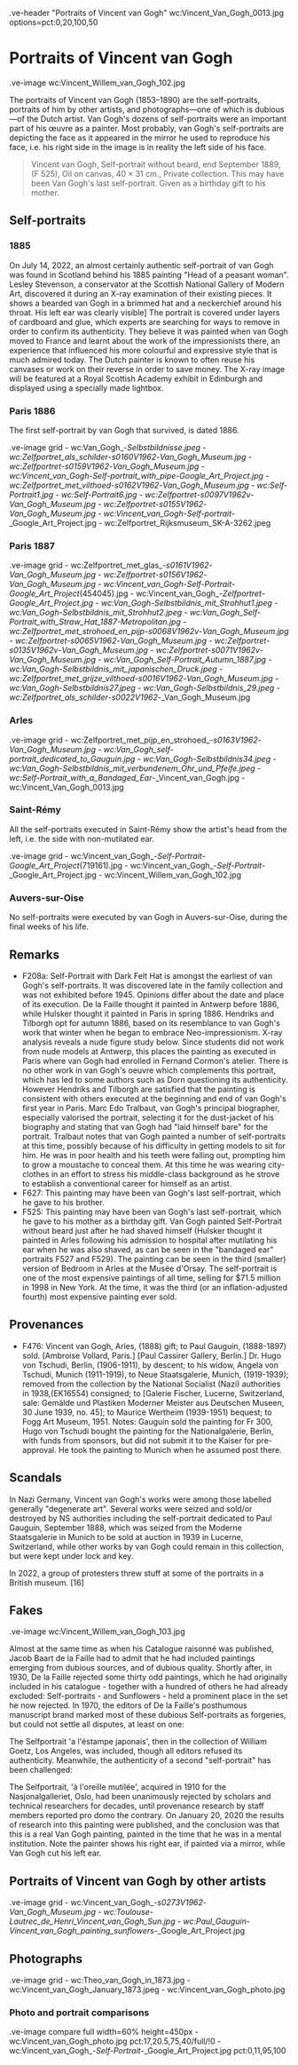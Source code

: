 .ve-header "Portraits of Vincent van Gogh" wc:Vincent_Van_Gogh_0013.jpg options=pct:0,20,100,50
 
# Portraits of Vincent van Gogh

.ve-image wc:Vincent_Willem_van_Gogh_102.jpg

The portraits of Vincent van Gogh (1853–1890) are the self-portraits, portraits of him by other artists, and photographs—one of which is dubious—of the Dutch artist. Van Gogh's dozens of self-portraits were an important part of his œuvre as a painter. Most probably, van Gogh's self-portraits are depicting the face as it appeared in the mirror he used to reproduce his face, i.e. his right side in the image is in reality the left side of his face.

> Vincent van Gogh, Self-portrait without beard, end September 1889, (F 525), Oil on canvas, 40 × 31 cm., Private collection. This may have been Van Gogh's last self-portrait. Given as a birthday gift to his mother.

## Self-portraits

### 1885

On July 14, 2022, an almost certainly authentic self-portrait of van Gogh was found in Scotland behind his 1885 painting "Head of a peasant woman". Lesley Stevenson, a conservator at the Scottish National Gallery of Modern Art, discovered it during an X-ray examination of their existing pieces. It shows a bearded van Gogh in a brimmed hat and a neckerchief around his throat. His left ear was clearly visible] The portrait is covered under layers of cardboard and glue, which experts are searching for ways to remove in order to confirm its authenticity. They believe it was painted when van Gogh moved to France and learnt about the work of the impressionists there, an experience that influenced his more colourful and expressive style that is much admired today. The Dutch painter is known to often reuse his canvases or work on their reverse in order to save money. The X-ray image will be featured at a Royal Scottish Academy exhibit in Edinburgh and displayed using a specially made lightbox.

### Paris 1886

The first self-portrait by van Gogh that survived, is dated 1886.

.ve-image grid
    - wc:Van_Gogh_-_Selbstbildnisse.jpeg
    - wc:Zelfportret_als_schilder_-_s0160V1962_-_Van_Gogh_Museum.jpg
    - wc:Zelfportret_-_s0159V1962_-_Van_Gogh_Museum.jpg
    - wc:Vincent_van_Gogh_-_Self-portrait_with_pipe_-_Google_Art_Project.jpg
    - wc:Zelfportret_met_vilthoed_-_s0162V1962_-_Van_Gogh_Museum.jpg
    - wc:Self-Portrait1.jpg
    - wc:Self-Portrait6.jpg
    - wc:Zelfportret_-_s0097V1962v_-_Van_Gogh_Museum.jpg
    - wc:Zelfportret_-_s0155V1962_-_Van_Gogh_Museum.jpg
    - wc:Vincent_van_Gogh_-_Self-portrait_-_Google_Art_Project.jpg
    - wc:Zelfportret_Rijksmuseum_SK-A-3262.jpeg

### Paris 1887

.ve-image grid
    - wc:Zelfportret_met_glas_-_s0161V1962_-_Van_Gogh_Museum.jpg
    - wc:Zelfportret_-_s0156V1962_-_Van_Gogh_Museum.jpg
    - wc:Vincent_van_Gogh_-_Self-Portrait_-_Google_Art_Project_(454045).jpg
    - wc:Vincent_van_Gogh_-_Zelfportret_-_Google_Art_Project.jpg
    - wc:Van_Gogh_-_Selbstbildnis_mit_Strohhut1.jpeg
    - wc:Van_Gogh_-_Selbstbildnis_mit_Strohhut2.jpeg
    - wc:Van_Gogh_Self-Portrait_with_Straw_Hat_1887-Metropolitan.jpg
    - wc:Zelfportret_met_strohoed_en_pijp_-_s0068V1962v_-_Van_Gogh_Museum.jpg
    - wc:Zelfportret_-_s0065V1962_-_Van_Gogh_Museum.jpg
    - wc:Zelfportret_-_s0135V1962v_-_Van_Gogh_Museum.jpg
    - wc:Zelfportret_-_s0071V1962v_-_Van_Gogh_Museum.jpg
    - wc:Van_Gogh_Self-Portrait_Autumn_1887.jpg
    - wc:Van_Gogh_-_Selbstbildnis_mit_japanischen_Druck.jpeg
    - wc:Zelfportret_met_grijze_vilthoed_-_s0016V1962_-_Van_Gogh_Museum.jpg
    - wc:Van_Gogh_-_Selbstbildnis27.jpeg
    - wc:Van_Gogh_-_Selbstbildnis_29.jpeg
    - wc:Zelfportret_als_schilder_-_s0022V1962_-_Van_Gogh_Museum.jpg

### Arles

.ve-image grid
    - wc:Zelfportret_met_pijp_en_strohoed_-_s0163V1962_-_Van_Gogh_Museum.jpg
    - wc:Van_Gogh_self-portrait_dedicated_to_Gauguin.jpg
    - wc:Van_Gogh_-_Selbstbildnis34.jpeg
    - wc:Van_Gogh_-_Selbstbildnis_mit_verbundenem_Ohr_und_Pfeife.jpeg
    - wc:Self-Portrait_with_a_Bandaged_Ear_-_Vincent_van_Gogh.jpg
    - wc:Vincent_Van_Gogh_0013.jpg
    
### Saint-Rémy

All the self-portraits executed in Saint-Rémy show the artist's head from the left, i.e. the side with non-mutilated ear.

.ve-image grid
    - wc:Vincent_van_Gogh_-_Self-Portrait_-_Google_Art_Project_(719161).jpg
    - wc:Vincent_van_Gogh_-_Self-Portrait_-_Google_Art_Project.jpg
    - wc:Vincent_Willem_van_Gogh_102.jpg

### Auvers-sur-Oise

No self-portraits were executed by van Gogh in Auvers-sur-Oise, during the final weeks of his life.

## Remarks

- F208a: Self-Portrait with Dark Felt Hat is amongst the earliest of van Gogh's self-portraits. It was discovered late in the family collection and was not exhibited before 1945. Opinions differ about the date and place of its execution. De la Faille thought it painted in Antwerp before 1886, while Hulsker thought it painted in Paris in spring 1886. Hendriks and Tilborgh opt for autumn 1886, based on its resemblance to van Gogh's work that winter when he began to embrace Neo-impressionism. X-ray analysis reveals a nude figure study below. Since students did not work from nude models at Antwerp, this places the painting as executed in Paris where van Gogh had enrolled in Fernand Cormon's atelier. There is no other work in van Gogh's oeuvre which complements this portrait, which has led to some authors such as Dorn questioning its authenticity. However Hendriks and Tilborgh are satisfied that the painting is consistent with others executed at the beginning and end of van Gogh's first year in Paris. Marc Edo Tralbaut, van Gogh's principal biographer, especially valorised the portrait, selecting it for the dust-jacket of his biography and stating that van Gogh had "laid himself bare" for the portrait. Tralbaut notes that van Gogh painted a number of self-portraits at this time, possibly because of his difficulty in getting models to sit for him. He was in poor health and his teeth were falling out, prompting him to grow a moustache to conceal them. At this time he was wearing city-clothes in an effort to stress his middle-class background as he strove to establish a conventional career for himself as an artist.
- F627: This painting may have been van Gogh's last self-portrait, which he gave to his brother.
- F525: This painting may have been van Gogh's last self-portrait, which he gave to his mother as a birthday gift. Van Gogh painted Self-Portrait without beard just after he had shaved himself (Hulsker thought it painted in Arles following his admission to hospital after mutilating his ear when he was also shaved, as can be seen in the "bandaged ear" portraits F527 and F529). The painting can be seen in the third (smaller) version of Bedroom in Arles at the Musée d'Orsay. The self-portrait is one of the most expensive paintings of all time, selling for $71.5 million in 1998 in New York. At the time, it was the third (or an inflation-adjusted fourth) most expensive painting ever sold.

## Provenances

- F476: Vincent van Gogh, Arles, (1888) gift; to Paul Gauguin, (1888-1897) sold. [Ambroise Vollard, Paris.] [Paul Cassirer Gallery, Berlin.] Dr. Hugo von Tschudi, Berlin, (1906-1911), by descent; to his widow, Angela von Tschudi, Munich (1911-1919), to Neue Staatsgalerie, Munich, (1919-1939); removed from the collection by the National Socialist (Nazi) authorities in 1938,(EK16554) consigned; to [Galerie Fischer, Lucerne, Switzerland, sale: Gemälde und Plastiken Moderner Meister aus Deutschen Museen, 30 June 1939, no. 45]; to Maurice Wertheim (1939-1951) bequest; to Fogg Art Museum, 1951. Notes: Gauguin sold the painting for Fr 300, Hugo von Tschudi bought the painting for the Nationalgalerie, Berlin, with funds from sponsors, but did not submit it to the Kaiser for pre-approval. He took the painting to Munich when he assumed post there.

## Scandals

In Nazi Germany, Vincent van Gogh's works were among those labelled generally "degenerate art". Several works were seized and sold/or destroyed by NS authorities including the self-portrait dedicated to Paul Gauguin, September 1888, which was seized from the Moderne Staatsgalerie in Munich to be sold at auction in 1939 in Lucerne, Switzerland, while other works by van Gogh could remain in this collection, but were kept under lock and key.

In 2022, a group of protesters threw stuff at some of the portraits in a British museum. [16]

## Fakes

.ve-image wc:Vincent_Willem_van_Gogh_103.jpg

Almost at the same time as when his Catalogue raisonné was published, Jacob Baart de la Faille had to admit that he had included paintings emerging from dubious sources, and of dubious quality. Shortly after, in 1930, De la Faille rejected some thirty odd paintings, which he had originally included in his catalogue - together with a hundred of others he had already excluded: Self-portraits - and Sunflowers - held a prominent place in the set he now rejected. In 1970, the editors of De la Faille's posthumous manuscript brand marked most of these dubious Self-portraits as forgeries, but could not settle all disputes, at least on one:

The Selfportrait 'a l'éstampe japonais', then in the collection of William Goetz, Los Angeles, was included, though all editors refused its authenticity.
Meanwhile, the authenticity of a second "self-portrait" has been challenged:

The Selfportrait, 'à l'oreille mutilée', acquired in 1910 for the Nasjonalgalleriet, Oslo, had been unanimously rejected by scholars and technical researchers for decades, until provenance research by staff members reported pro domo the contrary. On January 20, 2020 the results of research into this painting were published, and the conclusion was that this is a real Van Gogh painting, painted in the time that he was in a mental institution.
Note the painter shows his right ear, if painted via a mirror, while Van Gogh cut his left ear.

## Portraits of Vincent van Gogh by other artists

.ve-image grid
    - wc:Vincent_van_Gogh_-_s0273V1962_-_Van_Gogh_Museum.jpg
    - wc:Toulouse-Lautrec_de_Henri_Vincent_van_Gogh_Sun.jpg
    - wc:Paul_Gauguin_-_Vincent_van_Gogh_painting_sunflowers_-_Google_Art_Project.jpg

## Photographs

.ve-image grid
    - wc:Theo_van_Gogh_in_1873.jpg
    - wc:Vincent_van_Gogh_January_1873.jpeg
    - wc:Vincent_van_Gogh_photo.jpg

### Photo and portrait comparisons

.ve-image compare full width=60% height=450px
    - wc:Vincent_van_Gogh_photo.jpg pct:17,20.5,75,40/full/!0
    - wc:Vincent_van_Gogh_-_Self-Portrait_-_Google_Art_Project.jpg pct:0,11,95,100